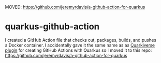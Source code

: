 MOVED: https://github.com/jeremyrdavis/a-github-action-for-quarkus

# quarkus-github-action
I created a GitHub Action file that checks out, packages, builds, and pushes a Docker container.  I accidentally gave it the same name as aa [Quarkiverse plugin](https://github.com/quarkiverse/quarkus-github-action) for creating GitHub Actions with Quarkus so I moved it to this repo: https://github.com/jeremyrdavis/a-github-action-for-quarkus


